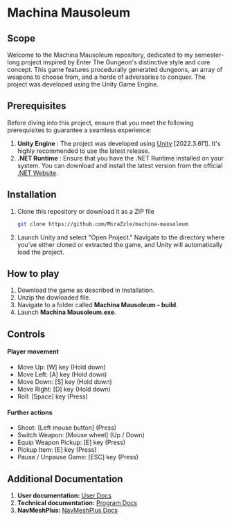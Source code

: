 # Machina Mausoleum

## Scope
Welcome to the Machina Mausoleum repository, dedicated to my semester-long project inspired by Enter The Gungeon's distinctive style and core concept. This game features procedurally generated dungeons, an array of weapons to choose from, and a horde of adversaries to conquer. The project was developed using the Unity Game Engine.

## Prerequisites
Before diving into this project, ensure that you meet the following prerequisites to guarantee a seamless experience:

1. **Unity Engine** : The project was developed using [Unity](https://unity.com/) [2022.3.6f1]. It's highly recommended to use the latest release.
2. **.NET Runtime** : Ensure that you have the .NET Runtime installed on your system. You can download and install the latest version from the official [.NET Website](https://dotnet.microsoft.com/en-us/).


## Installation
1. Clone this repository or download it as a ZIP file
      ```bash
   git clone https://github.com/MiraZzle/machina-mausoleum
   ```
2. Launch Unity and select "Open Project." Navigate to the directory where you've either cloned or extracted the game, and Unity will automatically load the project.

## How to play
1. Download the game as described in Installation.
2. Unzip the dowloaded file.
3. Navigate to a folder called **Machina Mausoleum - build**.
4. Launch **Machina Mausoleum.exe**.

## Controls
#### Player movement
- Move Up: [W] key (Hold down)
- Move Left: [A] key (Hold down)
- Move Down: [S] key (Hold down)
- Move Right: [D] key (Hold down)
- Roll: [Space] key (Press)

#### Further actions
- Shoot: [Left mouse button] (Press)
- Switch Weapon: [Mouse wheel] (Up / Down)
- Equip Weapon Pickup: [E] key (Press)
- Pickup Item: [E] key (Press)
- Pause / Unpause Game: [ESC] key (Press)

## Additional Documentation
1. **User documentation:** [User Docs](./Documentation/UserDocumentation.md)
2. **Technical documentation:** [Program Docs](./Documentation/TechnicalDocumentation.md)
3.  **NavMeshPlus:** [NavMeshPlus Docs](https://github.com/h8man/NavMeshPlus)



